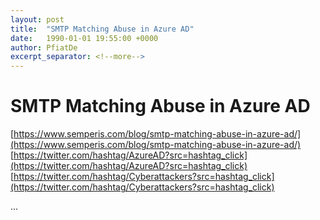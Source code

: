 ```yaml
---
layout: post
title:  "SMTP Matching Abuse in Azure AD"
date:   1990-01-01 19:55:00 +0000
author: PfiatDe
excerpt_separator: <!--more-->
---
```


# SMTP Matching Abuse in Azure AD
[https://www.semperis.com/blog/smtp-matching-abuse-in-azure-ad/](https://www.semperis.com/blog/smtp-matching-abuse-in-azure-ad/)
[https://twitter.com/hashtag/AzureAD?src=hashtag_click](https://twitter.com/hashtag/AzureAD?src=hashtag_click)
[https://twitter.com/hashtag/Cyberattackers?src=hashtag_click](https://twitter.com/hashtag/Cyberattackers?src=hashtag_click)

...
<!--more-->
